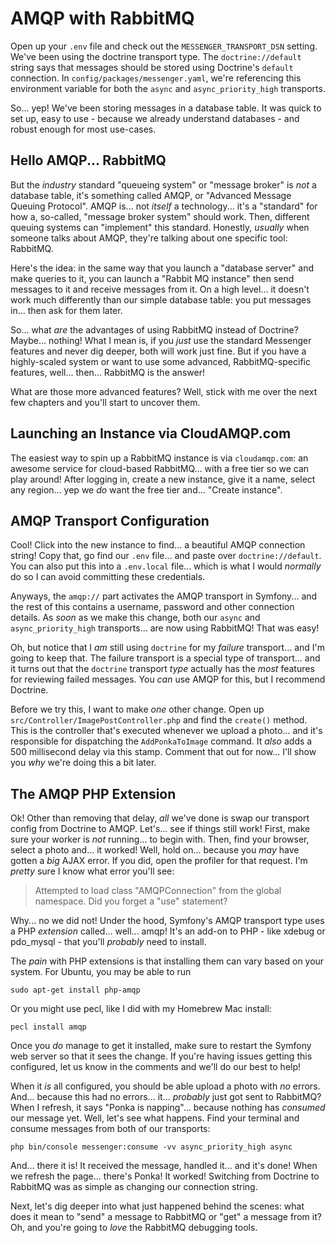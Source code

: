 # AMQP with RabbitMQ

Open up your `.env` file and check out the `MESSENGER_TRANSPORT_DSN` setting.
We've been using the doctrine transport type. The `doctrine://default` string
says that messages should be stored using Doctrine's `default` connection. In
`config/packages/messenger.yaml`, we're referencing this environment variable
for both the `async` and `async_priority_high` transports.

So... yep! We've been storing messages in a database table. It was quick to set
up, easy to use - because we already understand databases - and robust enough
for most use-cases.

## Hello AMQP... RabbitMQ

But the *industry* standard "queueing system" or "message broker" is *not* a
database table, it's something called AMQP, or "Advanced Message Queuing Protocol".
AMQP is... not *itself* a technology... it's a "standard" for how a, so-called,
"message broker system" should work. Then, different queuing systems can
"implement" this standard. Honestly, *usually* when someone talks about AMQP,
they're talking about one specific tool: RabbitMQ.

Here's the idea: in the same way that you launch a "database server" and make
queries to it, you can launch a "Rabbit MQ instance" then send messages to it
and receive messages from it. On a high level... it doesn't work much differently
than our simple database table: you put messages in... then ask for them later.

So... what *are* the advantages of using RabbitMQ instead of Doctrine? Maybe...
nothing! What I mean is, if you *just* use the standard Messenger features and
never dig deeper, both will work just fine. But if you have a highly-scaled system
or want to use some advanced, RabbitMQ-specific features, well... then... RabbitMQ
is the answer!

What are those more advanced features? Well, stick with me over the next few chapters
and you'll start to uncover them.

## Launching an Instance via CloudAMQP.com

The easiest way to spin up a RabbitMQ instance is via `cloudamqp.com`: an awesome
service for cloud-based RabbitMQ... with a free tier so we can play around! After
logging in, create a new instance, give it a name, select any region... yep we
*do* want the free tier and... "Create instance".

## AMQP Transport Configuration

Cool! Click into the new instance to find... a beautiful AMQP connection string!
Copy that, go find our `.env` file... and paste over `doctrine://default`. You
can also put this into a `.env.local` file... which is what I would *normally*
do so I can avoid committing these credentials.

Anyways, the `amqp://` part activates the AMQP transport in Symfony... and the
rest of this contains a username, password and other connection details.
As *soon* as we make this change, both our `async` and `async_priority_high`
transports... are now using RabbitMQ! That was easy!

Oh, but notice that I *am* still using `doctrine` for my *failure* transport...
and I'm going to keep that. The failure transport is a special type of transport...
and it turns out that the `doctrine` transport *type* actually has the *most*
features for reviewing failed messages. You *can* use AMQP for this, but I recommend
Doctrine.

Before we try this, I want to make *one* other change. Open up
`src/Controller/ImagePostController.php` and find the `create()` method. This is
the controller that's executed whenever we upload a photo... and it's responsible
for dispatching the `AddPonkaToImage` command. It *also* adds a 500 millisecond
delay via this stamp. Comment that out for now... I'll show you *why* we're doing
this a bit later.

## The AMQP PHP Extension

Ok! Other than removing that delay, *all* we've done is swap our transport config
from Doctrine to AMQP. Let's... see if things still work! First, make sure your
worker is *not* running... to begin with. Then, find your browser, select a photo
and... it worked! Well, hold on... because you *may* have gotten a *big* AJAX
error. If you did, open the profiler for that request. I'm *pretty* sure I know
what error you'll see:

> Attempted to load class "AMQPConnection" from the global namespace.
> Did you forget a "use" statement?

Why... no we did not! Under the hood, Symfony's AMQP transport type uses a PHP
*extension* called... well... amqp! It's an add-on to PHP - like xdebug or
pdo_mysql - that you'll *probably* need to install.

The *pain* with PHP extensions is that installing them can vary based on your
system. For Ubuntu, you may be able to run

```terminal
sudo apt-get install php-amqp
```

Or you might use pecl, like I did with my Homebrew Mac install:

```terminal
pecl install amqp
```

Once you *do* manage to get it installed, make sure to restart the Symfony web
server so that it sees the change. If you're having issues getting this configured,
let us know in the comments and we'll do our best to help!

When it *is* all configured, you should be able upload a photo with *no* errors.
And... because this had no errors... it... *probably* just got sent to RabbitMQ?
When I refresh, it says "Ponka is napping"... because nothing has *consumed* our
message yet. Well, let's see what happens. Find your terminal and consume messages
from both of our transports:

```terminal
php bin/console messenger:consume -vv async_priority_high async
```

And... there it is! It received the message, handled it... and it's done! When
we refresh the page... there's Ponka! It worked! Switching from Doctrine to RabbitMQ
was as simple as changing our connection string.

Next, let's dig deeper into what just happened behind the scenes: what does it
mean to "send" a message to RabbitMQ or "get" a message from it? Oh, and you're
going to *love* the RabbitMQ debugging tools.
